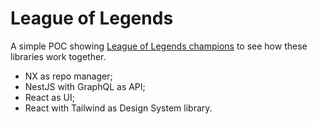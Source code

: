 # League of Legends

A simple POC showing [League of Legends champions](https://developer.riotgames.com/docs/lol) to see how these libraries work together.

- NX as repo manager;
- NestJS with GraphQL as API;
- React as UI;
- React with Tailwind as Design System library.
